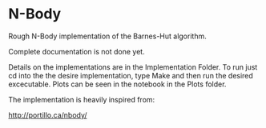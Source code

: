 # N-Body

Rough N-Body implementation of the Barnes-Hut algorithm.

Complete documentation is not done yet.

Details on the implementations are in the Implementation Folder.
To run just cd into the the desire implementation, type Make and then run the desired excecutable.
Plots can be seen in the notebook in the Plots folder.

The implementation is heavily inspired from: 

http://portillo.ca/nbody/

